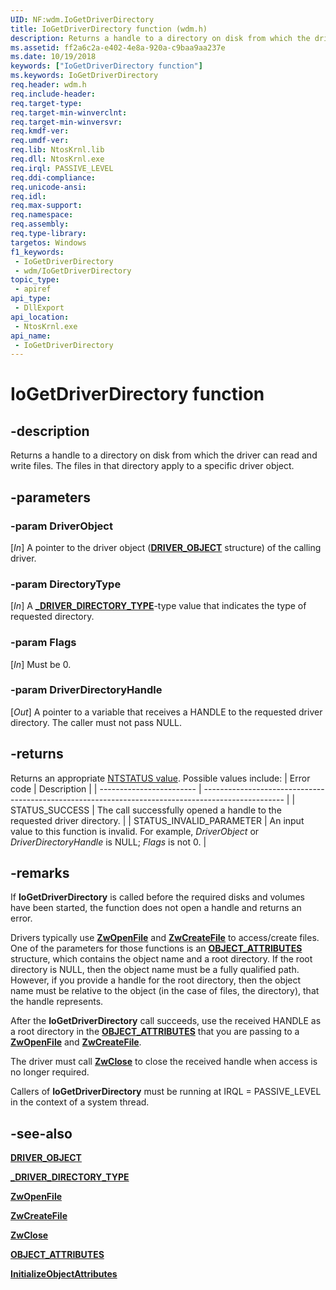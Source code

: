 ```yaml
---
UID: NF:wdm.IoGetDriverDirectory
title: IoGetDriverDirectory function (wdm.h)
description: Returns a handle to a directory on disk from which the driver can read and write files. The files in that directory apply to a specific driver object.
ms.assetid: ff2a6c2a-e402-4e8a-920a-c9baa9aa237e
ms.date: 10/19/2018
keywords: ["IoGetDriverDirectory function"]
ms.keywords: IoGetDriverDirectory
req.header: wdm.h
req.include-header: 
req.target-type: 
req.target-min-winverclnt: 
req.target-min-winversvr: 
req.kmdf-ver: 
req.umdf-ver: 
req.lib: NtosKrnl.lib
req.dll: NtosKrnl.exe
req.irql: PASSIVE_LEVEL
req.ddi-compliance: 
req.unicode-ansi: 
req.idl: 
req.max-support: 
req.namespace: 
req.assembly: 
req.type-library: 
targetos: Windows
f1_keywords:
 - IoGetDriverDirectory
 - wdm/IoGetDriverDirectory
topic_type:
 - apiref
api_type:
 - DllExport
api_location:
 - NtosKrnl.exe
api_name:
 - IoGetDriverDirectory
---
```


# IoGetDriverDirectory function


## -description

Returns a handle to a directory on disk from which the driver can read and write files. The files in that directory apply to a specific driver object.

## -parameters

### -param DriverObject

[_In_] A pointer to the driver object ([**DRIVER_OBJECT**](ns-wdm-_driver_object.md) structure) of the calling driver.

### -param DirectoryType

[_In_] A [**_DRIVER_DIRECTORY_TYPE**](ne-wdm-_driver_directory_type.md)-type value that indicates the type of requested directory.

### -param Flags

[_In_] Must be 0.

### -param DriverDirectoryHandle

[_Out_] A pointer to a variable that receives a HANDLE to the requested driver directory. The caller must not pass NULL.

## -returns

Returns an appropriate [NTSTATUS value](https://docs.microsoft.com/windows-hardware/drivers/kernel/ntstatus-values). Possible values include:
| Error code               | Description                                                                                        |
| ------------------------ | -------------------------------------------------------------------------------------------------- |
| STATUS_SUCCESS           | The call successfully opened a handle to the requested driver directory.                           |
| STATUS_INVALID_PARAMETER | An input value to this function is invalid. For example, _DriverObject_ or _DriverDirectoryHandle_ is NULL;  _Flags_ is not 0. |

## -remarks

If **IoGetDriverDirectory** is called before the required disks and volumes have been started, the function does not open a handle and returns an error. 

Drivers typically use [**ZwOpenFile**](nf-wdm-zwopenfile.md) and [**ZwCreateFile**](nf-wdm-zwcreatefile.md) to access/create files. One of the parameters for those functions is an [**OBJECT_ATTRIBUTES**](https:://docs.microsoft.com/windows-hardware/drivers/ddi/wdm/ns-wdm-_io_status_block) structure, which contains the object name and a root directory. If the root directory is NULL, then the object name must be a fully qualified path. However, if you provide a handle for the root directory, then the object name must be relative to the object (in the case of files, the directory), that the handle represents. 

After the **IoGetDriverDirectory** call succeeds, use the received HANDLE as a root directory in the [**OBJECT_ATTRIBUTES**](https:://docs.microsoft.com/windows-hardware/drivers/ddi/wdm/ns-wdm-_io_status_block) that you are passing to a [**ZwOpenFile**](nf-wdm-zwopenfile.md) and [**ZwCreateFile**](nf-wdm-zwcreatefile.md).

The driver must call [**ZwClose**](nf-wdm-zwclose.md) to close the received handle when access is no longer required.

Callers of **IoGetDriverDirectory** must be running at IRQL = PASSIVE_LEVEL in the context of a system thread.

## -see-also

[**DRIVER_OBJECT**](ns-wdm-_driver_object.md) 

[**_DRIVER_DIRECTORY_TYPE**](ne-wdm-_driver_directory_type.md)

[**ZwOpenFile**](nf-wdm-zwopenfile.md)

[**ZwCreateFile**](nf-wdm-zwcreatefile.md)

[**ZwClose**](nf-wdm-zwclose.md)

[**OBJECT_ATTRIBUTES**](https:://docs.microsoft.com/windows-hardware/drivers/ddi/wdm/ns-wdm-_io_status_block)

[**InitializeObjectAttributes**](https://docs.microsoft.com/windows/win32/api/ntdef/nf-ntdef-initializeobjectattributes)

